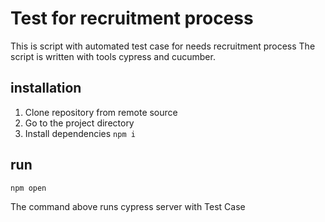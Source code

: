 # Test for recruitment process 

This is script with automated test case for needs recruitment process 
The script is written with tools cypress and cucumber.

## installation
1. Clone repository from remote source
2. Go to the project directory
3. Install dependencies `npm i`

## run
```bash
npm open
```
The command above runs cypress server with Test Case